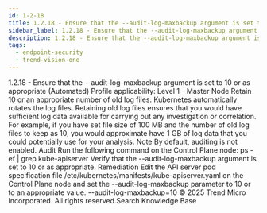 ```yaml
---
id: 1-2-18
title: 1.2.18 - Ensure that the --audit-log-maxbackup argument is set to 10 or as appropriate (Automated)
sidebar_label: 1.2.18 - Ensure that the --audit-log-maxbackup argument is set to 10 or as appropriate (Automated)
description: 1.2.18 - Ensure that the --audit-log-maxbackup argument is set to 10 or as appropriate (Automated)
tags:
  - endpoint-security
  - trend-vision-one
---
```


 1.2.18 - Ensure that the --audit-log-maxbackup argument is set to 10 or as appropriate (Automated) Profile applicability: Level 1 - Master Node Retain 10 or an appropriate number of old log files. Kubernetes automatically rotates the log files. Retaining old log files ensures that you would have sufficient log data available for carrying out any investigation or correlation. For example, if you have set file size of 100 MB and the number of old log files to keep as 10, you would approximate have 1 GB of log data that you could potentially use for your analysis. Note By default, auditing is not enabled. Audit Run the following command on the Control Plane node: ps -ef | grep kube-apiserver Verify that the --audit-log-maxbackup argument is set to 10 or as appropriate. Remediation Edit the API server pod specification file /etc/kubernetes/manifests/kube-apiserver.yaml on the Control Plane node and set the --audit-log-maxbackup parameter to 10 or to an appropriate value. --audit-log-maxbackup=10 © 2025 Trend Micro Incorporated. All rights reserved.Search Knowledge Base